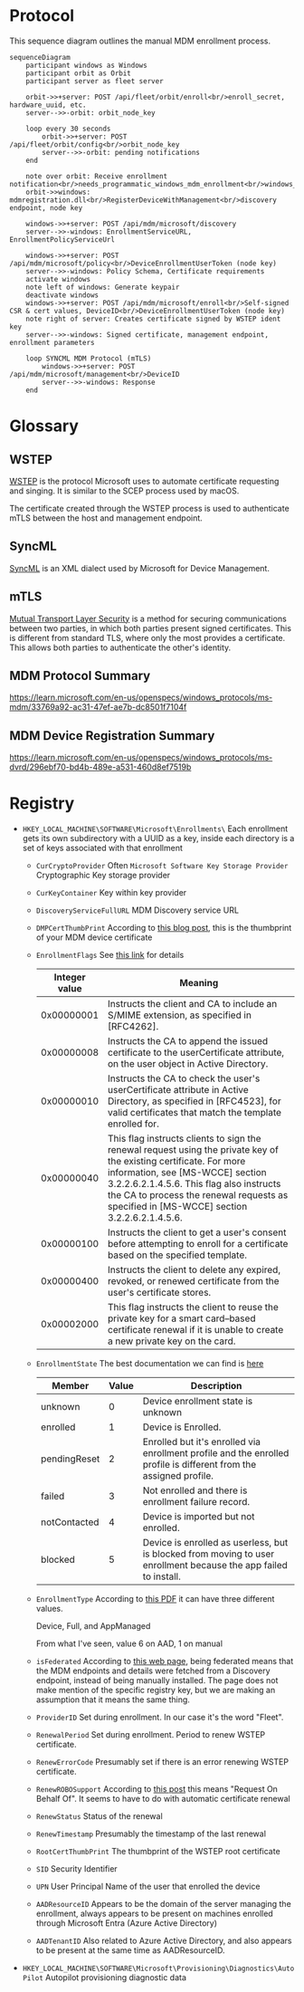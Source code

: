 # Protocol

This sequence diagram outlines the manual MDM enrollment process.

```mermaid
sequenceDiagram
    participant windows as Windows
    participant orbit as Orbit
    participant server as fleet server

    orbit->>+server: POST /api/fleet/orbit/enroll<br/>enroll_secret, hardware_uuid, etc.
    server-->>-orbit: orbit_node_key

    loop every 30 seconds
        orbit->>+server: POST /api/fleet/orbit/config<br/>orbit_node_key
        server-->>-orbit: pending notifications
    end

    note over orbit: Receive enrollment notification<br/>needs_programmatic_windows_mdm_enrollment<br/>windows_mdm_discovery_endpoint
    orbit->>windows: mdmregistration.dll<br/>RegisterDeviceWithManagement<br/>discovery endpoint, node key

    windows->>+server: POST /api/mdm/microsoft/discovery
    server-->>-windows: EnrollmentServiceURL, EnrollmentPolicyServiceUrl

    windows->>+server: POST /api/mdm/microsoft/policy<br/>DeviceEnrollmentUserToken (node key)
    server-->>-windows: Policy Schema, Certificate requirements
    activate windows
    note left of windows: Generate keypair
    deactivate windows
    windows->>+server: POST /api/mdm/microsoft/enroll<br/>Self-signed CSR & cert values, DeviceID<br/>DeviceEnrollmentUserToken (node key)
    note right of server: Creates certificate signed by WSTEP ident key
    server-->>-windows: Signed certificate, management endpoint, enrollment parameters

    loop SYNCML MDM Protocol (mTLS)
        windows->>+server: POST /api/mdm/microsoft/management<br/>DeviceID
        server-->>-windows: Response
    end
```

# Glossary

## WSTEP

[WSTEP](https://learn.microsoft.com/en-us/openspecs/windows_protocols/ms-wstep/ac55b8cc-9ade-4982-b135-991d574ade74) is the protocol Microsoft uses to automate certificate requesting and singing. It is similar to the SCEP process used by macOS.

The certificate created through the WSTEP process is used to authenticate mTLS between the host and management endpoint.

## SyncML

[SyncML](https://learn.microsoft.com/en-us/openspecs/windows_protocols/ms-wstep/ac55b8cc-9ade-4982-b135-991d574ade74) is an XML dialect used by Microsoft for Device Management.

## mTLS

[Mutual Transport Layer Security](https://www.cloudflare.com/learning/access-management/what-is-mutual-tls/) is a method for securing communications between two parties, in which both parties present signed certificates. This is different from standard TLS, where only the most provides a certificate. This allows both parties to authenticate the other's identity.

## MDM Protocol Summary

https://learn.microsoft.com/en-us/openspecs/windows_protocols/ms-mdm/33769a92-ac31-47ef-ae7b-dc8501f7104f

## MDM Device Registration Summary

https://learn.microsoft.com/en-us/openspecs/windows_protocols/ms-dvrd/296ebf70-bd4b-489e-a531-460d8ef7519b

# Registry

- `HKEY_LOCAL_MACHINE\SOFTWARE\Microsoft\Enrollments\`
  Each enrollment gets its own subdirectory with a UUID as a key,
  inside each directory is a set of keys associated with that enrollment
  - `CurCryptoProvider`
     Often `Microsoft Software Key Storage Provider`
     Cryptographic Key storage provider
  - `CurKeyContainer`
    Key within key provider
  - `DiscoveryServiceFullURL`
    MDM Discovery service URL
  - `DMPCertThumbPrint`
    According to [this blog post](https://call4cloud.nl/2022/10/fullmetal-certificate-the-revenge-of-renewal/), this is the thumbprint of your MDM device certificate
  - `EnrollmentFlags`
    See [this link](https://learn.microsoft.com/en-us/openspecs/windows_protocols/ms-xcep/cd22d3a0-f469-4a44-95ed-d10ce4dc2063) for details

    | Integer value | Meaning                                                                                                                                                                                                                                                                                        |
    |---------------|------------------------------------------------------------------------------------------------------------------------------------------------------------------------------------------------------------------------------------------------------------------------------------------------|
    | 0x00000001    | Instructs the client and CA to include an S/MIME extension, as specified in [RFC4262].                                                                                                                                                                                                         |
    | 0x00000008    | Instructs the CA to append the issued certificate to the userCertificate attribute, on the user object in Active Directory.                                                                                                                                                                    |
    | 0x00000010    | Instructs the CA to check the user's userCertificate attribute in Active Directory, as specified in [RFC4523], for valid certificates that match the template enrolled for.                                                                                                                    |
    | 0x00000040    | This flag instructs clients to sign the renewal request using the private key of the existing certificate. For more information, see [MS-WCCE] section 3.2.2.6.2.1.4.5.6. This flag also instructs the CA to process the renewal requests as specified in [MS-WCCE] section 3.2.2.6.2.1.4.5.6. |
    | 0x00000100    | Instructs the client to get a user's consent before attempting to enroll for a certificate based on the specified template.                                                                                                                                                                    |
    | 0x00000400    | Instructs the client to delete any expired, revoked, or renewed certificate from the user's certificate stores.                                                                                                                                                                                |
    | 0x00002000    | This flag instructs the client to reuse the private key for a smart card–based certificate renewal if it is unable to create a new private key on the card.                                                                                                                                    |
  - `EnrollmentState`
    The best documentation we can find is [here](https://learn.microsoft.com/en-us/graph/api/resources/intune-shared-enrollmentstate?view=graph-rest-beta)

    | Member       | Value | Description                                                                                                        |
    |--------------|-------|--------------------------------------------------------------------------------------------------------------------|
    | unknown      | 0     | Device enrollment state is unknown                                                                                 |
    | enrolled     | 1     | Device is Enrolled.                                                                                                |
    | pendingReset | 2     | Enrolled but it's enrolled via enrollment profile and the enrolled profile is different from the assigned profile. |
    | failed       | 3     | Not enrolled and there is enrollment failure record.                                                               |
    | notContacted | 4     | Device is imported but not enrolled.                                                                               |
    | blocked      | 5     | Device is enrolled as userless, but is blocked from moving to user enrollment because the app failed to install.   |

  - `EnrollmentType`
    According to [this PDF](https://winprotocoldoc.blob.core.windows.net/productionwindowsarchives/MS-MDE2/%5BMS-MDE2%5D.pdf) it can have three different values.

    Device, Full, and AppManaged

    From what I've seen, value 6 on AAD, 1 on manual
  - `isFederated`
    According to [this web page](https://learn.microsoft.com/en-us/windows/client-management/federated-authentication-device-enrollment), being federated means that the MDM
    endpoints and details were fetched from a Discovery endpoint,
    instead of being manually installed. The page does not make mention
    of the specific registry key, but we are making an assumption that
    it means the same thing.
  - `ProviderID`
    Set during enrollment. In our case it's the word "Fleet".
  - `RenewalPeriod`
    Set during enrollment. Period to renew WSTEP certificate.
  - `RenewErrorCode`
    Presumably set if there is an error renewing WSTEP certificate.
  - `RenewROBOSupport`
    According to [this post](https://call4cloud.nl/2022/10/fullmetal-certificate-the-revenge-of-renewal/) this means "Request On Behalf Of". 
    It seems to have to do with automatic certificate renewal
  - `RenewStatus`
    Status of the renewal
  - `RenewTimestamp`
    Presumably the timestamp of the last renewal
  - `RootCertThumbPrint`
    The thumbprint of the WSTEP root certificate
  - `SID`
    Security Identifier
  - `UPN`
    User Principal Name of the user that enrolled the device
  - `AADResourceID`
    Appears to be the domain of the server managing the enrollment,
    always appears to be present on machines enrolled through Microsoft
    Entra (Azure Active Directory)
  - `AADTenantID`
    Also related to Azure Active Directory, and also appears to be
    present at the same time as AADResourceID.
- `HKEY_LOCAL_MACHINE\SOFTWARE\Microsoft\Provisioning\Diagnostics\AutoPilot`
  Autopilot provisioning diagnostic data


<meta name="pageOrderInSection" value="2900">
